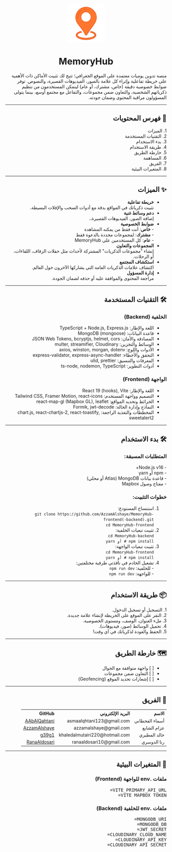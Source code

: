 
<div dir="rtl">

<p align="center">
  <img src="/public/m-logo.webp" alt="MemoryHub Logo" width="120" />
</p>

<h1 align="center">MemoryHub</h1>

<p align="right">
منصة تدوين يوميات معتمدة على الموقع الجغرافي؛ تتيح لك تثبيت الأماكن ذات الأهمية على خريطة تفاعلية وإثراء كل علامة بالصور، الفيديوهات القصيرة، والنصوص.
توفر ضوابط خصوصية دقيقة (خاص، مشترك، أو عام) ليتمكن المستخدمون من تنظيم ذكرياتهم الشخصية، والتعاون ضمن مجموعات، والتفاعل مع مجتمع أوسع، بينما يتولى المسؤولون مراقبة المحتوى وضمان جودته.
</p>

<hr>

<h2 align="right">🚀 فهرس المحتويات</h2>

<p align="right">
1. الميزات<br>
2. التقنيات المستخدمة<br>
3. بدء الاستخدام<br>
4. طريقة الاستخدام<br>
5. خارطة الطريق<br>
6. المساهمة<br>
7. الفريق<br>
8. المتغيرات البيئية
</p>

<hr>

<h2 align="right">✨ الميزات</h2>

<ul align="right">
  <li><strong>خريطة تفاعلية</strong><br>تثبيت ذكرياتك في المواقع بدقة مع أدوات السحب والإفلات البسيطة.</li>
  <li><strong>دعم وسائط غنية</strong><br>إضافة الصور، الفيديوهات القصيرة،.</li>
  <li><strong>ضوابط الخصوصية</strong><br>
    - <strong>خاص</strong>: أنت فقط من يمكنه المشاهدة<br>
    - <strong>مشترك</strong>: لمجموعات محددة بالدعوة فقط<br>
    - <strong>عام</strong>: كل المستخدمين على MemoryHub
  </li>
  <li><strong>المجموعات والتعاون</strong><br>إنشاء "مجموعات الذكريات" المشتركة لأحداث مثل حفلات الزفاف، اللقاءات، أو الرحلات.</li>
  <li><strong>استكشاف المجتمع</strong><br>اكتشاف علامات الذكريات العامة التي يشاركها الآخرون حول العالم.</li>
  <li><strong>إدارة المسؤول</strong><br>مراجعة المحتوى والموافقة عليه أو حذفه لضمان الجودة.</li>
</ul>

<hr>

<h2 align="right">🛠️ التقنيات المستخدمة</h2>

<h3 align="right">الخلفية (Backend)</h3>
<ul align="right">
  <li>اللغة والإطار: TypeScript + Node.js, Express.js</li>
  <li>قاعدة البيانات: MongoDB (mongoose)</li>
  <li>المصادقة والأمان: JSON Web Tokens, bcryptjs, helmet, cors</li>
  <li>الوسائط والتخزين: multer, streamifier, Cloudinary</li>
  <li>الأدوات واللوج: axios, winston, morgan, dotenv</li>
  <li>التحقق والأخطاء: express-validator, express-async-handler</li>
  <li>المعرفات والتنسيق: ulid, prettier</li>
  <li>أدوات التطوير: ts-node, nodemon, TypeScript</li>
</ul>

<h3 align="right">الواجهة (Frontend)</h3>
<ul align="right">
  <li>اللغة والإطار: React 19 (hooks), Vite</li>
  <li>التصميم وواجهة المستخدم: Tailwind CSS, Framer Motion, react-icons</li>
  <li>الخرائط وتحديد المواقع: react-map-gl (Mapbox GL), leaflet</li>
  <li>النماذج وإدارة الحالة: Formik, jwt-decode</li>
  <li>المخططات والتغذية الراجعة: chart.js, react-chartjs-2, react-toastify, sweetalert2</li>
</ul>

<hr>

<h2 align="right">🛠️ بدء الاستخدام</h2>

<h3 align="right">المتطلبات المسبقة:</h3>
<p align="right">
- Node.js v16+<br>
- npm أو yarn<br>
- قاعدة بيانات MongoDB (Atlas أو محلي)<br>
- مفتاح وصول Mapbox
</p>

<h3 align="right">خطوات التثبيت:</h3>
<ol align="right">
  <li>استنساخ المستودع:<br>
    <code>git clone https://github.com/AzzamAlshaye/MemoryHub-frontend(-backend).git<br>cd MemoryHub-frontend</code>
  </li>
  <li>تثبيت تبعيات الخلفية:<br>
    <code>cd MemoryHub-backend<br>npm install # أو yarn</code>
  </li>
  <li>تثبيت تبعيات الواجهة:<br>
    <code>cd MemoryHub-frontend<br>npm install # أو yarn</code>
  </li>
  <li>تشغيل الخادم في نافذتي طرفية مختلفتين:<br>
    - للخلفية: <code>npm run dev</code><br>
    - للواجهة: <code>npm run dev</code>
  </li>
</ol>

<hr>

<h2 align="right">📦 طريقة الاستخدام</h2>
<p align="right">
1. التسجيل أو تسجيل الدخول.<br>
2. النقر على الموقع على الخريطة لإنشاء علامة جديدة.<br>
3. ملء العنوان، الوصف، ومستوى الخصوصية.<br>
4. تحميل الوسائط (صور، فيديوهات).<br>
5. الحفظ والعودة لذكرياتك في أي وقت!
</p>

<hr>

<h2 align="right">🗺️ خارطة الطريق</h2>
<ul align="right">
  <li>[ ] واجهة متوافقة مع الجوال</li>
  <li>[ ] التعاون ضمن مجموعات</li>
  <li>[ ] إشعارات تحديد الموقع (Geofencing)</li>
</ul>

<hr>

<h2 align="right">👥 الفريق</h2>
<div align="right" style="width:100%; clear:both;">
<table>
  <tr>
    <th align="right">الاسم</th>
    <th align="right">البريد الإلكتروني</th>
    <th align="right">GitHub</th>
  </tr>
  <tr>
    <td align="right">أسماء القحطاني</td>
    <td align="right">asmaalqhtani123@gmail.com</td>
    <td align="right"><a href="https://github.com/AAbAlQahtani">AAbAlQahtani</a></td>
  </tr>
  <tr>
    <td align="right">عزام الشايع</td>
    <td align="right">azzamalshaye@gmail.com</td>
    <td align="right"><a href="https://github.com/AzzamAlshaye">AzzamAlshaye</a></td>
  </tr>
  <tr>
    <td align="right">خالد المطيري</td>
    <td align="right">khaledalmutairi220@hotmail.com</td>
    <td align="right"><a href="https://github.com/g39g1">g39g1</a></td>
  </tr>
  <tr>
    <td align="right">رنا الدوسري</td>
    <td align="right">ranaaldosari10@gmail.com</td>
    <td align="right"><a href="https://github.com/RanaAldosari">RanaAldosari</a></td>
  </tr>
</table>
</div>

<hr>


<h2 align="right">🔑 المتغيرات البيئية</h2>

<h3 align="right">ملفات .env للواجهة (Frontend)</h3>
<pre align="right">
VITE_PRIMARY_API_URL=
VITE_MAPBOX_TOKEN=
</pre>

<h3 align="right">ملفات .env للخلفية (Backend)</h3>
<pre align="right">
MONGODB_URI=
MONGODB_DB=
JWT_SECRET=
CLOUDINARY_CLOUD_NAME=
CLOUDINARY_API_KEY=
CLOUDINARY_API_SECRET=
</pre>

</div>
